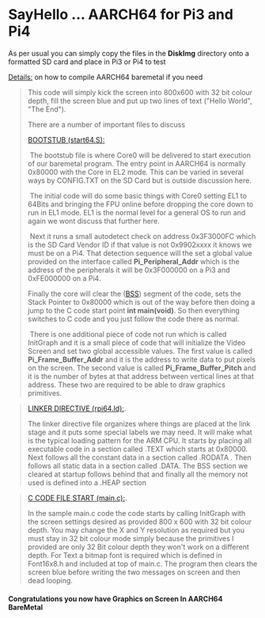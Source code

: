 
# SayHello ... AARCH64 for Pi3 and Pi4
As per usual you can simply copy the files in the **DiskImg** directory onto a formatted SD card and place in Pi3 or Pi4 to test

[Details:](https://github.com/LdB-ECM/Docs_and_Images/blob/master/Documentation/COMPILING%20AARCH64%20CODE.md)  on how to compile AARCH64 baremetal if you need



>
>This code will simply kick the screen into 800x600 with 32 bit colour depth, fill the screen blue and put up two lines of text ("Hello World", "The End").
>
>There are a number of important files to discuss
>
>[BOOTSTUB (start64.S):](start64.S)
>
>​	The bootstub file is where Core0 will be delivered to start execution of our baremetal program. The entry point in AARCH64 is normally 0x80000 with the Core in EL2 mode. This can be varied in several ways by CONFIG.TXT on the SD Card but is outside discussion here.
>
>
>
>​	The initial code will do some basic things with Core0 setting EL1 to 64Bits and bringing the FPU online before dropping the core down to run in EL1 mode. EL1 is the normal level for a general OS to run and again we wont discuss that further here. 
>
>
>
>​	Next it runs a small autodetect check on address 0x3F3000FC which is the SD Card Vendor ID if that value is not 0x9902xxxx it knows we must be on a Pi4. That detection sequence will the set a global value provided on the interface called **Pi_Peripheral_Addr** which is the address of the peripherals it will be 0x3F000000 on a Pi3 and 0xFE000000 on a Pi4.
>
> 
>
> 	Finally the core will clear the ([BSS](https://en.wikipedia.org/wiki/.bss)) segment of the code, sets the Stack Pointer to 0x80000 which is out of the way before then doing a jump to the C code start point **int main(void)**. So then everything switches to C code and you just follow the code there as normal. 
>
>
>
>​	There is one additional piece of code not run which is called InitGraph and it is a small piece of code that will initialize the Video Screen and set two global accessible values.  The first value is called **Pi_Frame_Buffer_Addr** and it is the address to write data to put pixels on the screen. The second value is called  **Pi_Frame_Buffer_Pitch**  and it is the number of bytes at that address between vertical lines at that address. These two are required to be able to draw graphics primitives.
>
>

>[LINKER DIRECTIVE (rpi64.ld):](rpi64.ld).
>
>   The linker directive file organizes where things are placed at the link stage and it puts some special labels we may need. It will make what is the typical loading pattern for the ARM CPU. It starts by placing all executable code in a section called .TEXT which starts at 0x80000. Next follows all the constant data in a section called .RODATA . Then follows all static data in a section called .DATA. The BSS section we cleared at startup follows behind that and finally all the memory not used is defined into a .HEAP section



>[C CODE FILE START (main.c):](main.c).
>
>   In the sample main.c code the code starts by calling InitGraph with the screen settings desired as provided 800 x 600 with 32 bit colour depth. You may change the X and Y resolution as required but you must stay in 32 bit colour mode simply because the primitives I provided are only 32 Bit colour depth they won't work on a different depth.  For Text a bitmap font is required which is defined in Font16x8.h and included at top of main.c. The program then clears the screen blue  before writing the two messages on screen and then dead looping.
>
>

#### **Congratulations you now have Graphics on Screen In AARCH64 BareMetal**
